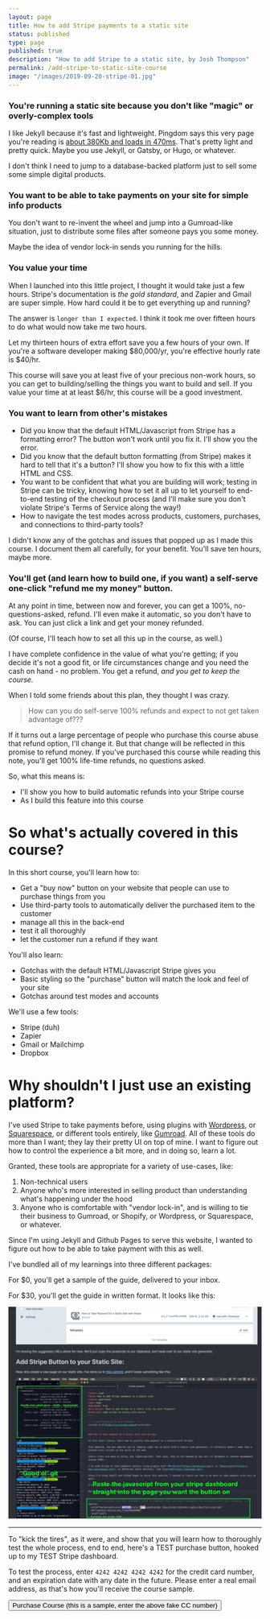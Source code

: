 ```yaml
---
layout: page
title: How to add Stripe payments to a static site
status: published
type: page
published: true
description: "How to add Stripe to a static site, by Josh Thompson"
permalink: /add-stripe-to-static-site-course
image: "/images/2019-09-20-stripe-01.jpg"
---
```


### You're running a static site because you don't like "magic" or overly-complex tools

I like Jekyll because it's fast and lightweight. Pingdom says this very page you're reading is [about 380Kb and loads in 470ms](https://tools.pingdom.com/#5b53cbf885c00000). That's pretty light and pretty quick.  Maybe you use Jekyll, or Gatsby, or Hugo, or whatever. 

I don't think I need to jump to a database-backed platform just to sell some some simple digital products. 

### You want to be able to take payments on your site for simple info products

You don't want to re-invent the wheel and jump into a Gumroad-like situation, just to distribute some files after someone pays you some money. 

Maybe the idea of vendor lock-in sends you running for the hills. 

### You value your time

When I launched into this little project, I thought it would take just a few hours. Stripe's documentation is _the gold standard_, and Zapier and Gmail are super simple. How hard could it be to get everything up and running?

The answer is `longer than I expected`. I think it took me over fifteen hours to do what would now take me two hours. 

Let my thirteen hours of extra effort save you a few hours of your own. If you're a software developer making $80,000/yr, you're effective hourly rate is $40/hr. 

This course will save you at least five of your precious non-work hours, so you can get to building/selling the things you want to build and sell. If you value your time at at least $6/hr, this course will be a good investment. 

### You want to learn from other's mistakes

- Did you know that the default HTML/Javascript from Stripe has a formatting error? The button won't work until you fix it. I'll show you the error.
- Did you know that the default button formatting (from Stripe) makes it hard to tell that it's a button? I'll show you how to fix this with a little HTML and CSS. 
- You want to be confident that what you are building will work; testing in Stripe can be tricky, knowing how to set it all up to let yourself to end-to-end testing of the checkout process (and I'll make sure you don't violate Stripe's Terms of Service along the way!)
- How to navigate the test modes across products, customers, purchases, and connections to third-party tools?

I didn't know any of the gotchas and issues that popped up as I made this course. I document them all carefully, for your benefit. You'll save ten hours, maybe more. 


### You'll get (and learn how to build one, if you want) a self-serve one-click "refund me my money" button.

At any point in time, between now and forever, you can get a 100%, no-questions-asked, refund. I'll even make it automatic, so you don't have to ask. You can just click a link and get your money refunded. 

(Of course, I'll teach how to set all this up in the course, as well.)

I have complete confidence in the value of what you're getting; if you decide it's not a good fit, or life circumstances change and you need the cash on hand - no problem. You get a refund, _and you get to keep the course._

When I told some friends about this plan, they thought I was crazy. 

> How can you do self-serve 100% refunds and expect to not get taken advantage of???

If it turns out a large percentage of people who purchase this course abuse that refund option, I'll change it. But that change will be reflected in this promise to refund money. If you've purchased this course while reading this note, you'll get 100% life-time refunds, no questions asked. 

So, what this means is:
- I'll show you how to build automatic refunds into your Stripe course
- As I build this feature into this course

# So what's actually covered in this course?

In this short course, you'll learn how to:
- Get a "buy now" button on your website that people can use to purchase things from you
- Use third-party tools to automatically deliver the purchased item to the customer
- manage all this in the back-end
- test it all thoroughly
- let the customer run a refund if they want

You'll also learn:
- Gotchas with the default HTML/Javascript Stripe gives you
- Basic styling so the "purchase" button will match the look and feel of your site
- Gotchas around test modes and accounts

We'll use a few tools:
- Stripe (duh)
- Zapier
- Gmail or Mailchimp
- Dropbox


# Why shouldn't I just use an existing platform?

I've used Stripe to take payments before, using plugins with [Wordpress](https://wordpress.com/), or [Squarespace](https://www.squarespace.com/), or different tools entirely, like [Gumroad](https://gumroad.com/). All of these tools do more than I want; they lay their pretty UI on top of mine. I want to figure out how to control the experience a bit more, and in doing so, learn a lot.

Granted, these tools are appropriate for a variety of use-cases, like:
1. Non-technical users
2. Anyone who's more interested in selling product than understanding what's happening under the hood
3. Anyone who is comfortable with "vendor lock-in", and is willing to tie their business to Gumroad, or Shopify, or Wordpress, or Squarespace, or whatever. 

Since I'm using Jekyll and Github Pages to serve this website, I wanted to figure out how to be able to take payment with this as well. 

I've bundled all of my learnings into three different packages:

For $0, you'll get a sample of the guide, delivered to your inbox. 

For $30, you'll get the guide in written format. It looks like this:

![course preview](/images/2019-09-20-stripe-01.jpg)

-----------------------

To "kick the tires", as it were, and show that you will learn how to thoroughly test the whole process, end to end, here's a TEST purchase button, hooked up to my TEST Stripe dashboard. 

To test the process, enter `4242 4242 4242 4242` for the credit card number, and an expiration date with any date in the future. Please enter a real email address, as that's how you'll receive the course sample.

<script src="https://js.stripe.com/v3"></script>
<!-- This is my test purchase button. -->
<button
  id="checkout-button-sku_Fo5gnUdda4RhOF"
  class="stripe_button hvr-grow"
  role="link">
    Purchase Course (this is a sample, enter the above fake CC number)
</button>

<div id="error-message"></div>

<script>
(function() {
  var stripe = Stripe('pk_test_xTwpkoUrsCpAxKwm69tBZEAe');

  var checkoutButton = document.getElementById('checkout-button-sku_Fo5gnUdda4RhOF');
  checkoutButton.addEventListener('click', function () {
    stripe.redirectToCheckout({
      items: [{sku: 'sku_Fo5gnUdda4RhOF', quantity: 1}],
      successUrl: window.location.protocol + '//josh.works/success',
      cancelUrl: window.location.protocol + '//josh.works/canceled',
    })
    .then(function (result) {
      if (result.error) {
        var displayError = document.getElementById('error-message');
        displayError.textContent = result.error.message;
      }
    });
  });
})();
</script>